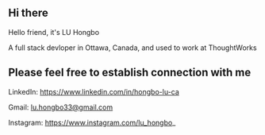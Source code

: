 ## Hi there

Hello friend, it's LU Hongbo

A full stack devloper in Ottawa, Canada, and used to work at ThoughtWorks

## Please feel free to establish connection with me

LinkedIn: https://www.linkedin.com/in/hongbo-lu-ca

Gmail: lu.hongbo33@gmail.com

Instagram: https://www.instagram.com/lu_hongbo_

<!--
**LU-Hongbo/LU-Hongbo** is a ✨ _special_ ✨ repository because its `README.md` (this file) appears on your GitHub profile.

Here are some ideas to get you started:

- 🔭 I’m currently working on ...
- 🌱 I’m currently learning ...
- 👯 I’m looking to collaborate on ...
- 🤔 I’m looking for help with ...
- 💬 Ask me about ...
- 📫 How to reach me: ...
- 😄 Pronouns: ...
- ⚡ Fun fact: ...
-->
